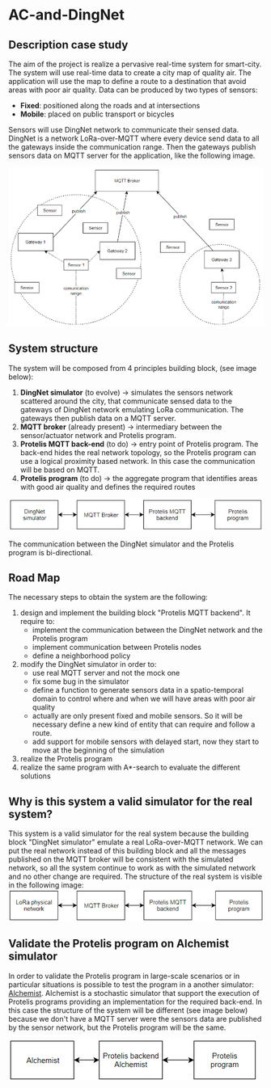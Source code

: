 # AC-and-DingNet


## Description case study
The aim of the project is realize a pervasive real-time system for smart-city.
The system will use real-time data to create a city map of quality air.
The application will use the map to define a route to a destination that avoid areas with poor air quality.
Data can be produced by two types of sensors:

- **Fixed**: positioned along the roads and at intersections
- **Mobile**: placed on public transport or bicycles

Sensors will use DingNet network to communicate their sensed data. DingNet is a network LoRa-over-MQTT where every device send data to all the gateways inside the communication range. Then the gateways publish sensors data on MQTT server for the application, like the following image.

![](image/LoRa.png)

## System structure

The system will be composed from 4 principles building block, (see image below):

1. **DingNet simulator** (to evolve) -> simulates the sensors network scattered around the city, that communicate sensed data to the gateways of DingNet network emulating LoRa communication. The gateways then publish data on a MQTT server.
0. **MQTT broker** (already present) -> intermediary between the sensor/actuator network and Protelis program.
0. **Protelis MQTT back-end** (to do) -> entry point of Protelis program. The back-end hides the real network topology, so the Protelis program can use a logical proximity based network. In this case the communication will be based on MQTT.
0. **Protelis program** (to do) -> the aggregate program that identifies areas with good air quality and defines the required routes

![](image/DingNet_en.png)

The communication between the DingNet simulator and the Protelis program is bi-directional.



## Road Map

The necessary steps to obtain the system are the following:

1. design and implement the building block "Protelis MQTT backend". It require to:
    - implement the communication between the DingNet network and the Protelis program
    - implement communication between Protelis nodes
    - define a neighborhood policy
1. modify the DingNet simulator in order to:
    - use real MQTT server and not the mock one
    - fix some bug in the simulator
    - define a function to generate sensors data in a spatio-temporal domain to control where and when we will have areas with poor air quality
    - actually are only present fixed and mobile sensors. So it will be necessary define a new kind of entity that can require and follow a route.
    - add support for mobile sensors with delayed start, now they start to move at the beginning of the simulation
1. realize the Protelis program
1. realize the same program with A*-search to evaluate the different solutions

## Why is this system a valid simulator for the real system?

This system is a valid simulator for the real system because the building block "DingNet simulator" emulate a real LoRa-over-MQTT network. We can put the real network instead of this building block and all the messages published on the MQTT broker will be consistent with the simulated network, so all the system continue to work as with the simulated network and no other change are required.
The structure of the real system is visible in the following image:
![](image/real_DingNet_en.png)

## Validate the Protelis program on Alchemist simulator

In order to validate the Protelis program in large-scale scenarios or in particular situations is possible to test the program in a another simulator: [Alchemist](https://alchemistsimulator.github.io). Alchemist is a stochastic simulator that support the execution of Protelis programs providing an implementation for the required back-end.
In this case the structure of the system will be different (see image below) because we don't have a MQTT server were the sensors data are published by the sensor network, but the Protelis program will be the same.


![](image/system_with_alchemist.png)
